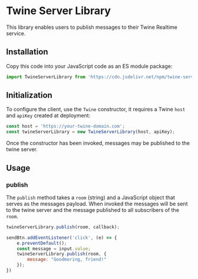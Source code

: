# Twine Server Library

This library enables users to publish messages to their Twine Realtime service.

## Installation

Copy this code into your JavaScript code as an ES module package:

```js
import TwineServerLibrary from 'https://cdn.jsdelivr.net/npm/twine-server-library@1.0/+esm';
```

## Initialization

To configure the client, use the `Twine` constructor, it requires a Twine `host` and `apiKey` created at deployment:

```js
const host = 'https://your-twine-domain.com';
const twineServerLibrary = new TwineServerLibrary(host, apiKey);
```

Once the constructor has been invoked, messages may be published to the twine server.

## Usage

### publish

The `publish` method takes a `room` (string) and a JavaScript object that serves as the messages payload. When invoked the messages will be sent to the twine server and the message published to all subscribers of the `room`. 

```js
twineServerLibrary.publish(room, callback); 
```

```js
sendBtn.addEventListener('click', (e) => {
	e.preventDefault();
	const message = input.value;
	twineServerLibrary.publish(room, { 
		message: "Goodmoring, friend!"
	}); 
})
```